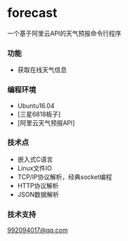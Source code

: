 # forecast
一个基于阿里云API的天气预报命令行程序

### 功能
* 获取在线天气信息

### 编程环境
* Ubuntu16.04
* [三星6818板子]
* [阿里云天气预报API]

### 技术点
* 嵌入式C语言
* Linux文件IO
* TCP/IP协议解析，经典socket编程
* HTTP协议解析
* JSON数据解析

### 技术支持
992094017@qq.com
